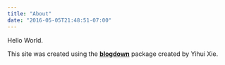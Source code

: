 ```yaml
---
title: "About"
date: "2016-05-05T21:48:51-07:00"
---
```


Hello World.

This site was created using the [**blogdown**](https://github.com/rstudio/blogdown) package created by Yihui Xie.
